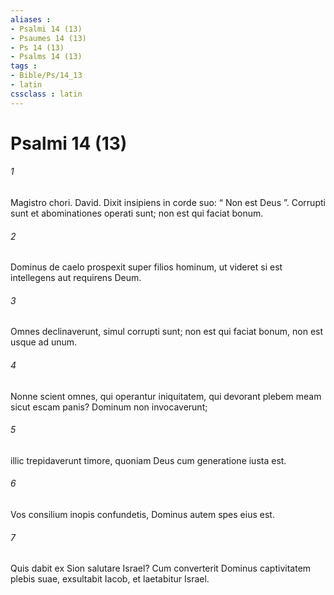 ```yaml
---
aliases : 
- Psalmi 14 (13)
- Psaumes 14 (13)
- Ps 14 (13)
- Psalms 14 (13)
tags : 
- Bible/Ps/14_13
- latin
cssclass : latin
---
```


# Psalmi 14 (13)

###### 1
Magistro chori. David. Dixit insipiens in corde suo: “ Non est Deus ”. Corrupti sunt et abominationes operati sunt; non est qui faciat bonum.
###### 2
Dominus de caelo prospexit super filios hominum, ut videret si est intellegens aut requirens Deum.
###### 3
Omnes declinaverunt, simul corrupti sunt; non est qui faciat bonum, non est usque ad unum.
###### 4
Nonne scient omnes, qui operantur iniquitatem, qui devorant plebem meam sicut escam panis? Dominum non invocaverunt;
###### 5
illic trepidaverunt timore, quoniam Deus cum generatione iusta est.
###### 6
Vos consilium inopis confundetis, Dominus autem spes eius est.
###### 7
Quis dabit ex Sion salutare Israel? Cum converterit Dominus captivitatem plebis suae, exsultabit Iacob, et laetabitur Israel.
